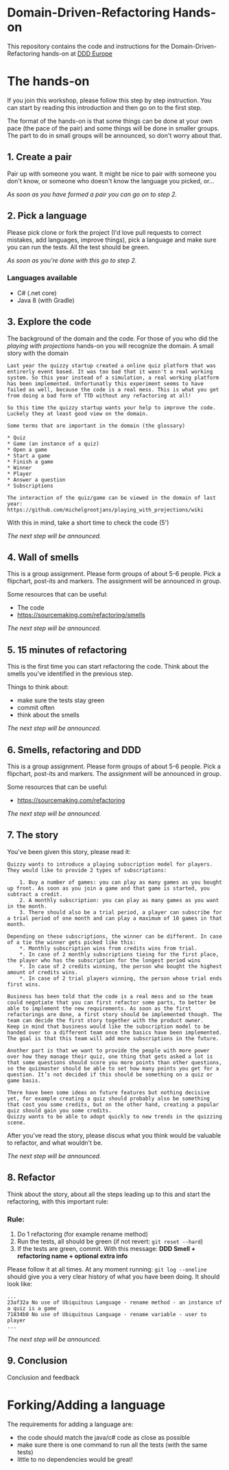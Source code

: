 # Domain-Driven-Refactoring Hands-on

This repository contains the code and instructions for the Domain-Driven-Refactoring hands-on at [DDD Europe](https://dddeurope.com/2018/speakers/thomas-coopman/#handson)


# The hands-on

If you join this workshop, please follow this step by step instruction. You can start by reading this introduction and then go on to the first step.

The format of the hands-on is that some things can be done at your own pace (the pace of the pair) and some things will be done in smaller groups. The part to do in small groups will be announced, so don't worry about that.

## 1. Create a pair

Pair up with someone you want. It might be nice to pair with someone you don't know, or someone who doesn't know the language you picked, or...

*As soon as you have formed a pair you can go on to step 2.*

## 2. Pick a language

Please pick clone or fork the project (I'd love pull requests to correct mistakes, add languages, improve things), pick a language and make sure you can run the tests. All the test should be green.

*As soon as you're done with this go to step 2.*

### Languages available

* C# (.net core)
* Java 8 (with Gradle)

## 3. Explore the code

The background of the domain and the code. For those of you who did the *playing with projections* hands-on you will recognize the domain. A small story with the domain

    Last year the quizzy startup created a online quiz platform that was entirerly event based. It was too bad that it wasn't a real working system. So this year instead of a simulation, a real working platform has been implemented. Unfortunatly this experiment seems to have failed as well, because the code is a real mess. This is what you get from doing a bad form of TTD without any refactoring at all!

    So this time the quizzy startup wants your help to improve the code. Luckely they at least good view on the domain.

    Some terms that are important in the domain (the glossary)

    * Quiz
    * Game (an instance of a quiz)
    * Open a game
    * Start a game
    * Finish a game
    * Winner
    * Player
    * Answer a question
    * Subscriptions

    The interaction of the quiz/game can be viewed in the domain of last year:
    https://github.com/michelgrootjans/playing_with_projections/wiki

With this in mind, take a short time to check the code (5')

*The next step will be announced.*

## 4. Wall of smells

This is a group assignment. Please form groups of about 5-6 people. Pick a flipchart, post-its and markers. The assignment will be announced in group.

Some resources that can be useful:
* The code
* https://sourcemaking.com/refactoring/smells

*The next step will be announced.*

## 5. 15 minutes of refactoring

This is the first time you can start refactoring the code. Think about the smells you've identified in the previous step.

Things to think about:

* make sure the tests stay green
* commit often
* think about the smells

*The next step will be announced.*

## 6. Smells, refactoring and DDD

This is a group assignment. Please form groups of about 5-6 people. Pick a flipchart, post-its and markers. The assignment will be announced in group.

Some resources that can be useful:
* https://sourcemaking.com/refactoring

*The next step will be announced.*

## 7. The story

You've been given this story, please read it:

    Quizzy wants to introduce a playing subscription model for players. They would like to provide 2 types of subscriptions:

        1. Buy a number of games: you can play as many games as you bought up front. As soon as you join a game and that game is started, you subtract a credit.
        2. A monthly subscription: you can play as many games as you want in the month.
        3. There should also be a trial period, a player can subscribe for a trial period of one month and can play a maximum of 10 games in that month.

    Depending on these subscriptions, the winner can be different. In case of a tie the winner gets picked like this:
        *. Monthly subscription wins from credits wins from trial.
        *. In case of 2 monthly subscriptions tieing for the first place, the player who has the subscription for the longest period wins
        *. In case of 2 credits winning, the person who bought the highest amount of credits wins.
        *. In case of 2 trial players winning, the person whose trial ends first wins.

    Business has been told that the code is a real mess and so the team could negotiate that you can first refactor some parts, to better be able to implement the new requirements. As soon as the first refactorings are done, a first story should be implemented though. The team can decide the first story together with the product owner.
    Keep in mind that business would like the subscription model to be handed over to a different team once the basics have been implemented. The goal is that this team will add more subscriptions in the future.

    Another part is that we want to provide the people with more power over how they manage their quiz, one thing that gets asked a lot is that some questions should score you more points than other questions, so the quizmaster should be able to set how many points you get for a question. It’s not decided if this should be something on a quiz or game basis.

    There have been some ideas on future features but nothing decisive yet, for example creating a quiz should probably also be something that cost you some credits, but on the other hand, creating a popular quiz should gain you some credits.
    Quizzy wants to be able to adopt quickly to new trends in the quizzing scene.

After you've read the story, please discus what you think would be valuable to refactor, and what wouldn't be.

*The next step will be announced.*

## 8. Refactor

Think about the story, about all the steps leading up to this and start the refactoring, with this important rule:

### Rule: 

1. Do 1 refactoring (for example rename method)
2. Run the tests, all should be green (if not revert: `git reset --hard`)
3. If the tests are green, commit. With this message: **DDD Smell + refactoring name + optional extra info**

Please follow it at all times.
At any moment running: `git log --oneline` should give you a very clear history of what you have been doing.
It should look like:
```
...
23af32a No use of Ubiquitous Language - rename method - an instance of a quiz is a game
71834b0 No use of Ubiquitous Language - rename variable - user to player
...
```

*The next step will be announced.*

## 9. Conclusion

Conclusion and feedback

# Forking/Adding a language

The requirements for adding a language are:

* the code should match the java/c# code as close as possible
* make sure there is one command to run all the tests (with the same tests)
* little to no dependencies would be great!